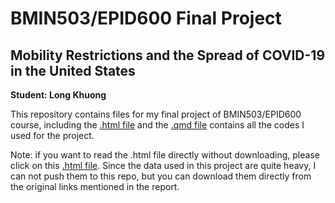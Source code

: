 # BMIN503/EPID600 Final Project


## Mobility Restrictions and the Spread of COVID-19 in the United States

**Student: Long Khuong**


This repository contains files for my final project of BMIN503/EPID600 course, including the [.html file](https://khuongquynhlong.github.io/BMIN503_Final_Project/final_project_LongKhuong.html) and the [.qmd file](https://raw.githubusercontent.com/khuongquynhlong/BMIN503_Final_Project/master/final_project_LongKhuong.qmd) contains all the codes I used for the project.

Note: if you want to read the .html file directly without downloading, please click on this [.html file](https://khuongquynhlong.github.io/BMIN503_Final_Project/final_project_LongKhuong.html). Since the data used in this project are quite heavy, I can not push them to this repo, but you can download them directly from the original links mentioned in the report.




